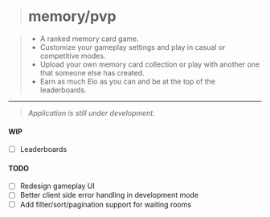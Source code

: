 > # memory/pvp

> - A ranked memory card game.
> - Customize your gameplay settings and play in casual or competitive modes.
> - Upload your own memory card collection or play with another one that someone else has created.
> - Earn as much Elo as you can and be at the top of the leaderboards.

---

> *Application is still under development.*
#### WIP
- [ ] Leaderboards

#### TODO
- [ ] Redesign gameplay UI
- [ ] Better client side error handling in development mode
- [ ] Add filter/sort/pagination support for waiting rooms
